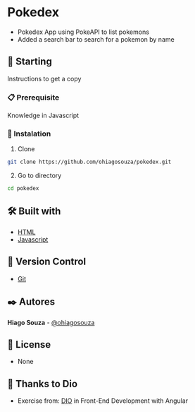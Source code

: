 # Pokedex

- Pokedex App using PokeAPI to list pokemons
- Added a search bar to search for a pokemon by name

## 🚀 Starting

Instructions to get a copy

### 📋 Prerequisite

Knowledge in Javascript

### 🔧 Instalation

1. Clone

```bash
git clone https://github.com/ohiagosouza/pokedex.git
```

2. Go to directory

```bash
cd pokedex
```

## 🛠️ Built with

- [HTML](https://developer.mozilla.org/pt-BR/docs/Web/HTML)
- [Javascript](https://developer.mozilla.org/pt-BR/docs/Web/JavaScript)

## 📌 Version Control

- [Git](https://git-scm.com/)

## ✒️ Autores

**Hiago Souza** - [@ohiagosouza](https://github.com/ohiagosouza)

## 📄 License

- None

## 🎁 Thanks to Dio

- Exercise from: [DIO](https://dio.me) in Front-End Development with Angular
